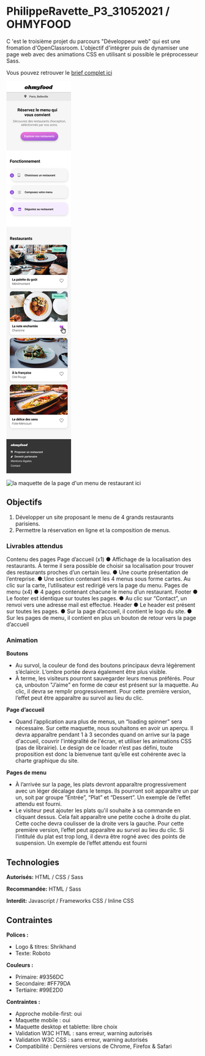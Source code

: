# PhilippeRavette_P3_31052021 / OHMYFOOD
C 'est le troisième projet du parcours "Développeur web" qui est une fromation d'OpenClassroom. L'objectif d'intégrer puis de dynamiser une page web avec des animations CSS en utilisant si possible le préprocesseur Sass.

Vous pouvez retrouver le [brief complet ici](https://github.com/PhilippeRavette/PhilippeRavette_P3_31052021/blob/f58f44038e073f9f610c94f68c0f05efea41b2c0/Brief%20cre%CC%81atif%20-%20Ohmyfood!.pdf)

![la maquette de la page d'acceuil ici](https://github.com/PhilippeRavette/PhilippeRavette_P3_31052021/blob/master/Maquettes%20Ohmyfood/maquettes/Accueil.png)

![la maquette de la page d'un menu de restaurant ici](https://github.com/PhilippeRavette/PhilippeRavette_P3_31052021/blob/master/Maquettes%20Ohmyfood/maquettes/Menu%20-%20La%20palette%20du%20go%C3%BBt.png)


## Objectifs

1. Développer un site proposant le menu de 4 grands restaurants parisiens.
2. Permettre la réservation en ligne et la composition de menus.
### Livrables attendus

Contenu des pages
Page d’accueil (x1)
● Affichage de la localisation des restaurants. À terme il sera possible de choisir sa
localisation pour trouver des restaurants proches d’un certain lieu.
● Une courte présentation de l’entreprise.
● Une section contenant les 4 menus sous forme cartes. Au clic sur la carte,
l’utilisateur est redirigé vers la page du menu.
Pages de menu (x4)
● 4 pages contenant chacune le menu d’un restaurant.
Footer
● Le footer est identique sur toutes les pages.
● Au clic sur “Contact”, un renvoi vers une adresse mail est effectué.
Header
● Le header est présent sur toutes les pages.
● Sur la page d’accueil, il contient le logo du site.
● Sur les pages de menu, il contient en plus un bouton de retour vers la page d’accueil

### Animation

**Boutons**
- Au survol, la couleur de fond des boutons principaux devra légèrement s’éclaircir. L’ombre portée devra également être plus visible.
- À terme, les visiteurs pourront sauvegarder leurs menus préférés. Pour ça, unbouton "J’aime" en forme de cœur est présent sur la maquette. Au clic, il devra se remplir progressivement. Pour cette première version, l’effet peut être apparaître au survol au lieu du clic.

**Page d’accueil**
- Quand l’application aura plus de menus, un “loading spinner” sera nécessaire. Sur cette maquette, nous souhaitons en avoir un aperçu. Il devra apparaître pendant 1 à 3 secondes quand on arrive sur la page d'accueil, couvrir l'intégralité de l'écran, et utiliser les animations CSS (pas de librairie). Le design de ce loader n’est pas défini, toute proposition est donc la bienvenue tant qu’elle est cohérente avec la charte graphique du site.

**Pages de menu**
- À l’arrivée sur la page, les plats devront apparaître progressivement avec un léger décalage dans le temps. Ils pourront soit apparaître un par un, soit par groupe “Entrée”, “Plat” et “Dessert”. Un exemple de l’effet attendu est fourni.
- Le visiteur peut ajouter les plats qu'il souhaite à sa commande en cliquant dessus. Cela fait apparaître une petite coche à droite du plat. Cette coche devra coulisser de la droite vers la gauche. Pour cette première version, l’effet peut apparaître au survol au lieu du clic. Si l’intitulé du plat est trop long, il devra être rogné avec des points de suspension. Un exemple de l’effet attendu est fourni

## Technologies

**Autorisés:** HTML / CSS / Sass

**Recommandée:** HTML / Sass

**Interdit:** Javascript / Frameworks CSS / Inline CSS

## Contraintes

**Polices :**
- Logo & titres: Shrikhand
- Texte: Roboto

**Couleurs :**
- Primaire: #9356DC
- Secondaire: #FF79DA
- Tertiaire: #99E2D0

**Contraintes :**
- Approche mobile-first: oui
- Maquette mobile : oui
- Maquette desktop et tablette: libre choix 
- Validation W3C HTML : sans erreur, warning autorisés
- Validation W3C CSS : sans erreur, warning autorisés
- Compatibilité : Dernières versions de Chrome, Firefox & Safari
